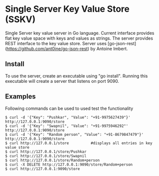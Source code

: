 Single Server Key Value Store (SSKV)
===================================

Single Server key value server in Go language. Current interface provides flat key value space with keys and values as strings. The server provides REST interface to the key value store. Server uses [go-json-rest] (https://github.com/ant0ine/go-json-rest) by Antoine Imbert.

Install
-------
To use the server, create an executable using "go install". Running this executable will create a server that listens on port 9090. 

Examples
--------
Following commands can be used to used test the functionality

```
$ curl -d '{"Key": "Pushkar", "Value": "+91-9975627439"}' http://127.0.0.1:9090/store
$ curl -d '{"Key": "Swapnil", "Value": "+91-9975946292"' http://127.0.0.1:9090/store
$ curl -d '{"Key": "Random person", "Value": "+91-8679847479"}' http://127.0.0.1:9090/store
$ curl http://127.0.0.1/store	  	   #displays all entries in key value store
$ curl http://127.0.0.1/store/Pushkar
$ curl http://127.0.0.1/store/Swapnil
$ curl http://127.0.0.1/store/Random+person
$ curl -X DELETE http://127.0.0.1:9090/store/Random+person
$ curl http://127.0.0.1:9090/store
```